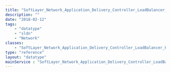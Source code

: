 ```yaml
---
title: "SoftLayer_Network_Application_Delivery_Controller_LoadBalancer_Health_Check_Type"
description: ""
date: "2018-02-12"
tags:
    - "datatype"
    - "sldn"
    - "Network"
classes:
    - "SoftLayer_Network_Application_Delivery_Controller_LoadBalancer_Health_Check_Type"
type: "reference"
layout: "datatype"
mainService : "SoftLayer_Network_Application_Delivery_Controller_LoadBalancer_Health_Check_Type"
---
```

